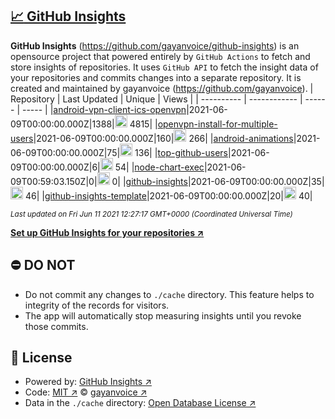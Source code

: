## [:chart_with_upwards_trend: GitHub Insights](https://github.com/gayanvoice/github-insights)
**GitHub Insights** (https://github.com/gayanvoice/github-insights) is an opensource project that powered entirely by  `GitHub Actions` to fetch and store insights of repositories.
It uses `GitHub API` to fetch the insight data of your repositories and commits changes into a separate repository. It is created and maintained by gayanvoice (https://github.com/gayanvoice).
| Repository | Last Updated | Unique | Views |
 | ---------- | ------------ | ------ | ----- |
|[android-vpn-client-ics-openvpn](https://github.com/gayanvoice/insights/tree/master/readme/207237845/week.md)|2021-06-09T00:00:00.000Z|1388|<img alt="Response time graph" src="https://github.com/gayanvoice/insights/raw/master/graph/207237845/small/week.png" height="20"> 4815|
|[openvpn-install-for-multiple-users](https://github.com/gayanvoice/insights/tree/master/readme/208378302/week.md)|2021-06-09T00:00:00.000Z|160|<img alt="Response time graph" src="https://github.com/gayanvoice/insights/raw/master/graph/208378302/small/week.png" height="20"> 266|
|[android-animations](https://github.com/gayanvoice/insights/tree/master/readme/209241190/week.md)|2021-06-09T00:00:00.000Z|75|<img alt="Response time graph" src="https://github.com/gayanvoice/insights/raw/master/graph/209241190/small/week.png" height="20"> 136|
|[top-github-users](https://github.com/gayanvoice/insights/tree/master/readme/373383893/week.md)|2021-06-09T00:00:00.000Z|6|<img alt="Response time graph" src="https://github.com/gayanvoice/insights/raw/master/graph/373383893/small/week.png" height="20"> 54|
|[node-chart-exec](https://github.com/gayanvoice/insights/tree/master/readme/370678191/week.md)|2021-06-09T00:59:03.150Z|0|<img alt="Response time graph" src="https://github.com/gayanvoice/insights/raw/master/graph/370678191/small/week.png" height="20"> 0|
|[github-insights](https://github.com/gayanvoice/insights/tree/master/readme/372371373/week.md)|2021-06-09T00:00:00.000Z|35|<img alt="Response time graph" src="https://github.com/gayanvoice/insights/raw/master/graph/372371373/small/week.png" height="20"> 46|
|[github-insights-template](https://github.com/gayanvoice/insights/tree/master/readme/372372861/week.md)|2021-06-09T00:00:00.000Z|20|<img alt="Response time graph" src="https://github.com/gayanvoice/insights/raw/master/graph/372372861/small/week.png" height="20"> 40|

<small><i>Last updated on Fri Jun 11 2021 12:27:17 GMT+0000 (Coordinated Universal Time)</i></small>

[**Set up GitHub Insights for your repositories ↗️**](https://github.com/gayanvoice/github-insights)
## ⛔ DO NOT
- Do not commit any changes to `./cache` directory. This feature helps to integrity of the records for visitors.
- The app will automatically stop measuring insights until you revoke those commits.
## 📄 License
- Powered by: [GitHub Insights ↗️](https://github.com/gayanvoice/github-insights)
- Code: [MIT ↗️](./LICENSE) © [gayanvoice ↗️](https://github.com/gayanvoice)
- Data in the `./cache` directory: [Open Database License ↗️](https://opendatacommons.org/licenses/odbl/1-0/)